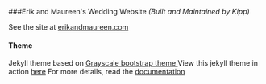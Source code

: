 ###Erik and Maureen's Wedding Website
_(Built and Maintained by Kipp)_

See the site  at [erikandmaureen.com](http://www.erikandmaureen.com/)

#### Theme
Jekyll theme based on [Grayscale bootstrap theme ](http://ironsummitmedia.github.io/startbootstrap-grayscale/)
View this jekyll theme in action [here](https://jeromelachaud.github.io/grayscale-theme)
For more details, read the [documentation](http://jekyllrb.com/)
